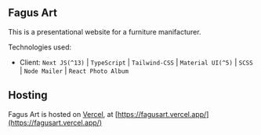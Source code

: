 ## Fagus Art

This is a presentational website for a furniture manifacturer.

Technologies used:

 - Client:  `Next JS(^13)` | `TypeScript` | `Tailwind-CSS` | `Material UI(^5)` | `SCSS` | `Node Mailer` | `React Photo Album`

## Hosting

Fagus Art is hosted on [Vercel](https://vercel.com/), at [https://fagusart.vercel.app/](https://fagusart.vercel.app/)
